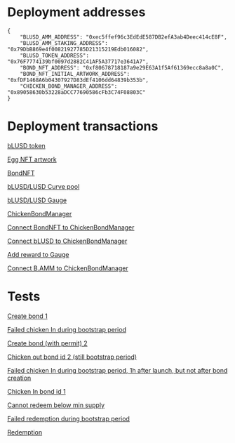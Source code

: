 # Deployment addresses

```
{
    "BLUSD_AMM_ADDRESS": "0xec5ffef96c3EdEdE587DB2efA3ab4Deec414cE8F",
    "BLUSD_AMM_STAKING_ADDRESS": "0x79DbB869e4f00821927785D21315219Edb016082",
    "BLUSD_TOKEN_ADDRESS": "0x76F7774139bf0097d2882C41AF5A37717e3641A7",
    "BOND_NFT_ADDRESS": "0xf80678718187a9e29E63A1f5Af61369ecc8a8a0C",
    "BOND_NFT_INITIAL_ARTWORK_ADDRESS": "0xfDF1468A6b04307927D83dEf4106dd64839b353b",
    "CHICKEN_BOND_MANAGER_ADDRESS": "0x89058630b53228aDCC77690586cFb3C74F08803C"
}
```
# Deployment transactions

[bLUSD token](https://etherscan.io/tx/0xd91dbd25e042cfc0e696c97ef5804daca210a84f5efd504667a8738c7b4200f6)

[Egg NFT artwork](https://etherscan.io/tx/0x1c0e5b0c382a3e0b51da78d43c2eba6ef19e6335ecc98f74936a1347e9a3d3b2)

[BondNFT](https://etherscan.io/tx/0xbf96fbf9e1cc7b6c51c9312c230ab1c8f04c8f51a41df98f4c25ba403005f944)

[bLUSD/LUSD Curve pool](https://etherscan.io/tx/0x122fdfa62f3e097e106995ec430671f1a064e645959de3a8d71c01f241a4574b)

[bLUSD/LUSD Gauge](https://etherscan.io/tx/0xaf07a32220f00356d1618a8c6360d5a7a6d25bdc29ba1cd0f8d8a21bea18b713)

[ChickenBondManager](https://etherscan.io/tx/0x56f088f6737acbb158d9609563144090c51c8781cc1f9c807a1c06265e2767cd)

[Connect BondNFT to ChickenBondManager](https://etherscan.io/tx/0xc4251d2694b70f54d6655a3fdfb2c6efe2bd6f0fcff87d409b13e3f6b951dcf8)

[Connect bLUSD to ChickenBondManager](https://etherscan.io/tx/0x878af4938b53de72d5c9083664abad2c002164bf58051ebc63661cc50581b6d2)

[Add reward to Gauge](https://etherscan.io/tx/0xd01058df8f293d989a9718265dca699ef7f2070f4ec836029a2e3ae5b721d07d)

[Connect B.AMM to ChickenBondManager](https://etherscan.io/tx/0xe5375bafd8dce35541228ae14e0f209164eeb9eed9160984b799d3055e822b13)

# Tests

[Create bond 1](https://etherscan.io/tx/0xecdbeba69e4bfc278b41bccaa7759e38e613dcd31a17e2b8b50af0e420cc5ec2)

[Failed chicken In during bootstrap period](https://etherscan.io/tx/0x73876384ee74ab706db31df4fe65608836a2f5554e94ff02923f21298e4d103c)

[Create bond (with permit) 2](https://etherscan.io/tx/0x39a3b741f9b33d0d1b5b48c026db0cf5888d2a834b21b97a2aedb88faa6bcb5e)

[Chicken out bond id 2 (still bootstrap period)](https://etherscan.io/tx/0x3363bcea561c580199d6a3733c7b52a72ba04c702e12b2cc18cc76758be0e762)

[Failed chicken In during bootstrap period, 1h after launch, but not after bond creation](https://etherscan.io/tx/0x6a09034133f9438028082289f902eeb0a58c4a3fd899e8a7e75dc65853ad5df9)

[Chicken In bond id 1](https://etherscan.io/tx/0x3cc1a155b0ad78a5af5951417827f6ca13fdbe9dab6633876dd964756bafd871)

[Cannot redeem below min supply](https://etherscan.io/tx/0x866924c65d80a7055f810519984e6a62c86b32fd7f08f45ad0bbd77ade68b034)

[Failed redemption during bootstrap period](https://etherscan.io/tx/0x65be3b5aac624613a5d0651118fae7d2bc0d02bf7d357c429ba04e82ada83ab8)

[Redemption](https://etherscan.io/tx/0x078895c1863a458f381243daae10f4709a874f5862a5eb99a23698907a3769dd)
